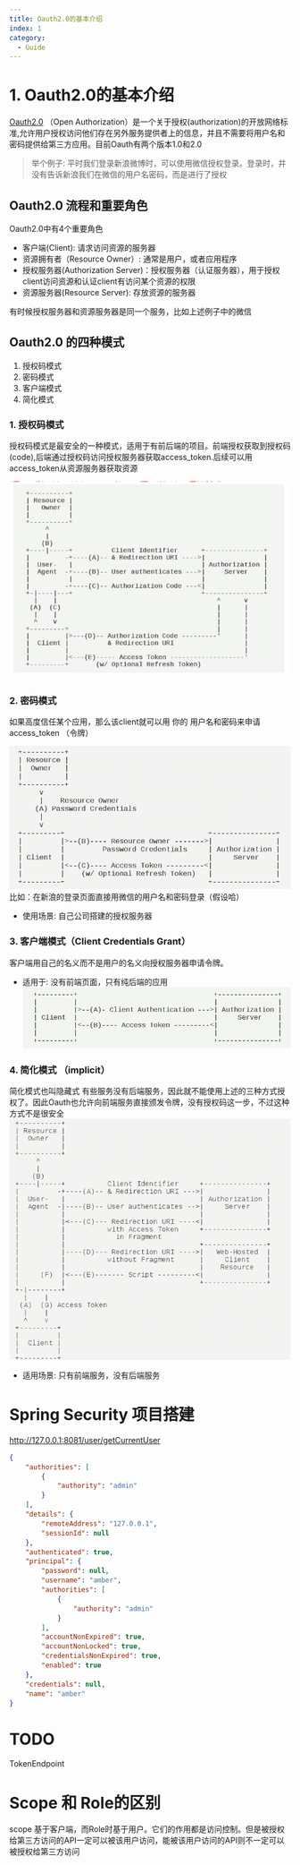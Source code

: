 ```yaml
---
title: Oauth2.0的基本介绍
index: 1
category:
  - Guide
---
```

# 1. Oauth2.0的基本介绍
[Oauth2.0](https://www.rfc-editor.org/rfc/rfc6749) （Open Authorization）是一个关于授权(authorization)的开放网络标准,允许用户授权访问他们存在另外服务提供者上的信息，并且不需要将用户名和密码提供给第三方应用。目前Oauth有两个版本1.0和2.0

> 举个例子: 平时我们登录新浪微博时，可以使用微信授权登录。登录时，并没有告诉新浪我们在微信的用户名密码，而是进行了授权
## Oauth2.0 流程和重要角色
Oauth2.0中有4个重要角色
* 客户端(Client): 请求访问资源的服务器
* 资源拥有者（Resource Owner）: 通常是用户，或者应用程序
* 授权服务器(Authorization Server)：授权服务器（认证服务器），用于授权client访问资源和认证client有访问某个资源的权限
* 资源服务器(Resource Server): 存放资源的服务器

有时候授权服务器和资源服务器是同一个服务，比如上述例子中的微信

## Oauth2.0 的四种模式
1. 授权码模式
2. 密码模式
3. 客户端模式
4. 简化模式

### 1. 授权码模式
授权码模式是最安全的一种模式，适用于有前后端的项目。前端授权获取到授权码(code),后端通过授权码访问授权服务器获取access_token.后续可以用access_token从资源服务器获取资源

![授权码模式](/oauth/oauth.png)
### 2. 密码模式
如果高度信任某个应用，那么该client就可以用 你的 用户名和密码来申请access_token （令牌）

![密码模式](/oauth/password.jpg)
比如：在新浪的登录页面直接用微信的用户名和密码登录（假设哈）
* 使用场景: 自己公司搭建的授权服务器
### 3. 客户端模式（Client Credentials Grant）
客户端用自己的名义而不是用户的名义向授权服务器申请令牌。
* 适用于: 没有前端页面，只有纯后端的应用
![客户端模式](/oauth/credentials.jpg)

### 4. 简化模式 （implicit）
简化模式也叫隐藏式
有些服务没有后端服务，因此就不能使用上述的三种方式授权了。因此Oauth也允许向前端服务直接颁发令牌，没有授权码这一步，不过这种方式不是很安全
![简化模式](/oauth/implicit.jpg)
* 适用场景: 只有前端服务，没有后端服务

# Spring Security 项目搭建
http://127.0.0.1:8081/user/getCurrentUser

```json
{
    "authorities": [
        {
            "authority": "admin"
        }
    ],
    "details": {
        "remoteAddress": "127.0.0.1",
        "sessionId": null
    },
    "authenticated": true,
    "principal": {
        "password": null,
        "username": "amber",
        "authorities": [
            {
                "authority": "admin"
            }
        ],
        "accountNonExpired": true,
        "accountNonLocked": true,
        "credentialsNonExpired": true,
        "enabled": true
    },
    "credentials": null,
    "name": "amber"
}
```

# TODO
TokenEndpoint

# Scope 和 Role的区别
scope 基于客户端，而Role时基于用户。它们的作用都是访问控制。但是被授权给第三方访问的API一定可以被该用户访问，能被该用户访问的API则不一定可以被授权给第三方访问